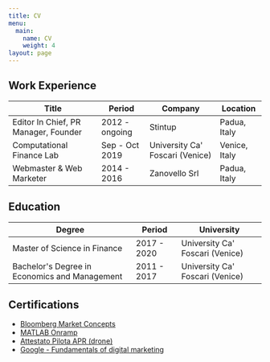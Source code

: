 ```yaml
---
title: CV
menu:
  main:
    name: CV
    weight: 4
layout: page
---
```

## Work Experience

| **Title**                            | **Period**     | **Company**                     | **Location**  |
| ------------------------------------ | -------------- | ------------------------------- | ------------- |
| Editor In Chief, PR Manager, Founder | 2012 - ongoing | Stintup                         | Padua, Italy  |
| Computational Finance Lab            | Sep - Oct 2019 | University Ca' Foscari (Venice) | Venice, Italy |
| Webmaster & Web Marketer             | 2014 - 2016    | Zanovello Srl                   | Padua, Italy  |

## Education

| **Degree**                                    | **Period**  | **University**                  |
| --------------------------------------------- | ----------- | ------------------------------- |
| Master of Science in Finance                  | 2017 - 2020 | University Ca' Foscari (Venice) |
| Bachelor's Degree in Economics and Management | 2011 - 2017 | University Ca' Foscari (Venice) |

## Certifications

* [Bloomberg Market Concepts](https://franzpisto.com/BMC.pdf)
* [MATLAB Onramp](https://franzpisto.com/MATLAB%20Onramp.pdf)
* [Attestato Pilota APR (drone)](https://franzpisto.com/Attestato%20Pilota%20APRITA-RP-0171d5c3acda.pdf)
* [Google - Fundamentals of digital marketing](https://franzpisto.com/Google%20-%20Fondamenti%20di%20Marketing%20Digitale.pdf)